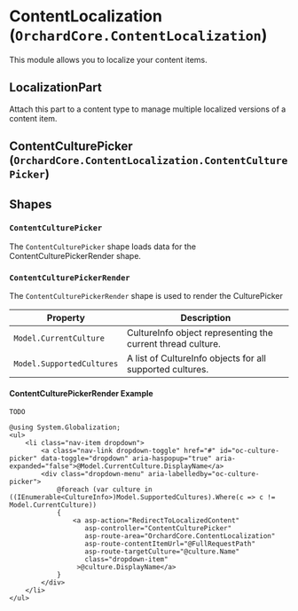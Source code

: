 # ContentLocalization (`OrchardCore.ContentLocalization`)

This module allows you to localize your content items.

## LocalizationPart

Attach this part to a content type to manage multiple localized versions of a content item.

## ContentCulturePicker (`OrchardCore.ContentLocalization.ContentCulturePicker`)

## Shapes

### `ContentCulturePicker`

The `ContentCulturePicker` shape loads data for the ContentCulturePickerRender shape.

### `ContentCulturePickerRender`

The `ContentCulturePickerRender` shape is used to render the CulturePicker

| Property | Description |
| --------- | ------------ |
| `Model.CurrentCulture` | CultureInfo object representing the current thread culture. |
| `Model.SupportedCultures` | A list of CultureInfo objects for all supported cultures. |

#### ContentCulturePickerRender Example

```liquid
TODO
```

```razor
@using System.Globalization;
<ul>
    <li class="nav-item dropdown">
        <a class="nav-link dropdown-toggle" href="#" id="oc-culture-picker" data-toggle="dropdown" aria-haspopup="true" aria-expanded="false">@Model.CurrentCulture.DisplayName</a>
        <div class="dropdown-menu" aria-labelledby="oc-culture-picker">
            @foreach (var culture in ((IEnumerable<CultureInfo>)Model.SupportedCultures).Where(c => c != Model.CurrentCulture))
            {
                <a asp-action="RedirectToLocalizedContent" 
                   asp-controller="ContentCulturePicker" 
                   asp-route-area="OrchardCore.ContentLocalization" 
                   asp-route-contentItemUrl="@FullRequestPath" 
                   asp-route-targetCulture="@culture.Name" 
                   class="dropdown-item"
                 >@culture.DisplayName</a>
            }
        </div>
    </li>
</ul>
```